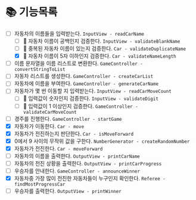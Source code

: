 # 📚 기능목록
- [ ] 자동차의 이름들을 입력받는다. ``InputView - readCarName``
  - [ ] 🚫 자동차 이름이 공백인지 검증한다. ``InputView - validateBlankName``
  - [ ] 🚫 중복된 자동차 이름이 있는지 검증한다. ``Car - validateDuplicateName``
  - [x] 🚫 자동차 이름이 5자 이하인지 검증한다. ``Car - validateNameLength``
- [ ] 이름 문자열을 이름 리스트로 변환한다. ``GameController - convertStringToList``
- [ ] 자동차 리스트를 생성한다. ``GameController - createCarList``
- [ ] 자동차에 이름을 부여한다. ``GameController - generateCarName``
- [ ] 자동차가 몇 번 이동할 지 입력받는다.  ``InputView - readCarMoveCount``
  - [ ] 🚫 입력값이 숫자인지 검증한다. ``InputView - validateDigit``
  - [ ] 🚫 입력값이 1 이상인지 검증한다. ``GameController - validateCarMoveCount``
- [ ] 경주를 진행한다. ``GameController - startGame``
- [x] 자동차가 이동한다. ``Car - move``
- [x] 자동차가 전진하는지 판단한다. ``Car - isMoveForward``
- [x] 0에서 9 사이의 무작위 값을 구한다. ``NumberGenerator - createRandomNumber`` 
- [x] 자동차가 전진한다. ``Car - moveForward``
- [ ] 자동차의 이름을 출력한다. ``OutputView - printCarName``
- [ ] 자동차의 전진 상황을 출력한다. ``OutputView - printCarProgress``
- [ ] 우승자를 안내한다. ``GameController - announceWinner``
- [x] 자동차중 가장 많이 전진한 자동차들이 누구인지 확인한다. ``Referee - findMostProgressCar``
- [ ] 우승자를 출력한다. ``OutputView - printWinner``
